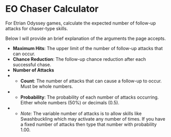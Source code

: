 # EO Chaser Calculator

For Etrian Odyssey games, calculate the expected number of follow-up attacks for chaser-type skills.

Below I will provide an brief explanation of the arguments the page accepts.

- **Maximum Hits**: The upper limit of the number of follow-up attacks that can occur.
- **Chance Reduction**: The follow-up chance reduction after each successful chase.
- **Number of Attacks**
- - **Count**: The number of attacks that can cause a follow-up to occur. Must be whole numbers.
- - **Probability**: The probability of each number of attacks occurring. Either whole numbers (50%) or decimals (0.5).
- - _Note:_ The variable number of attacks is to allow skills like Swashbuckling which may activate any number of times. If you have a fixed number of attacks then type that number with probability 1.00.
